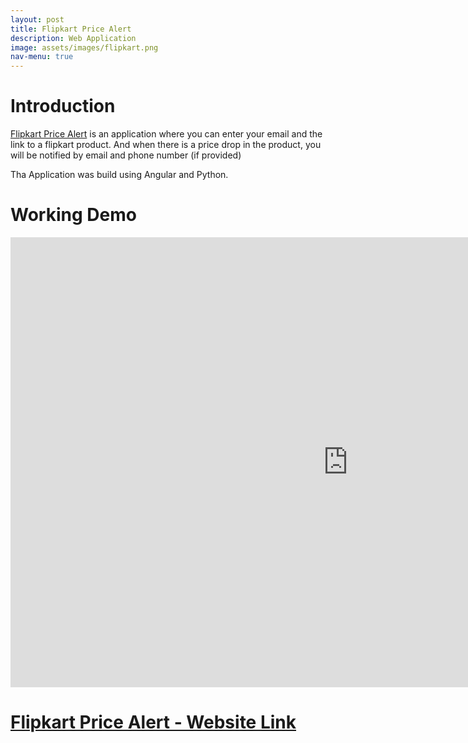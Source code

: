 ```yaml
---
layout: post
title: Flipkart Price Alert
description: Web Application
image: assets/images/flipkart.png
nav-menu: true
---
```


# Introduction

[Flipkart Price Alert](https://flipkart-price-alert.web.app) is an application where you can enter your email and the link to a flipkart product. And when there is a price drop in the product, you will be notified by email and phone number (if provided)

Tha Application was build using Angular and Python.

# Working Demo

<iframe width="1080" height="720" src="https://www.youtube.com/embed/t3ItJJrlcZ0" frameborder="0" allow="accelerometer; autoplay; encrypted-media; gyroscope; picture-in-picture" allowfullscreen></iframe>

# [Flipkart Price Alert - Website Link](https://flipkart-price-alert.web.app)

